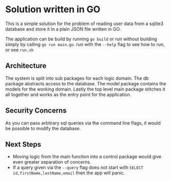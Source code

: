 # Solution written in GO

This is a simple solution for the problem of reading user data
from a sqlite3 database and store it in a plain JSON file written in GO.

The application can be build by running `go build` or run without building simply by calling `go run main.go`. run with the `--help` flag to see how to run, or see `run.sh`

## Architecture
The system is split into sub packages for each logic domain.
The db package abstracts access to the database. 
The model package contains the models for the working domain.
Lastly the top level main package stitches it all together and works as the entry point for the application. 

## Security Concerns
As you can pass arbitrary sql queries via the command line flags, it would be possible to modify the database.

## Next Steps
*  Moving logic from the main function into a control package would give even greater separation of concerns. 
*  If a query given via the `--query` flag does not start with `SELECT id,firstName,lastName,email` then the app will panic.
